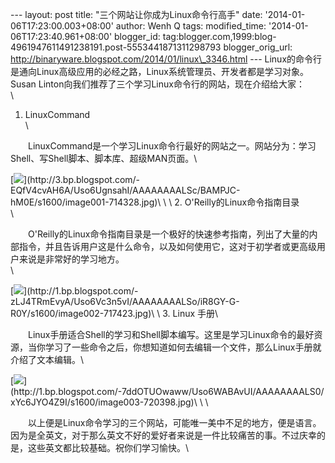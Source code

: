 --- layout: post title: "三个网站让你成为Linux命令行高手" date:
'2014-01-06T17:23:00.003+08:00' author: Wenh Q tags: modified\_time:
'2014-01-06T17:23:40.961+08:00' blogger\_id:
tag:blogger.com,1999:blog-4961947611491238191.post-5553441871311298793
blogger\_orig\_url:
http://binaryware.blogspot.com/2014/01/linux\_3346.html ---
Linux的命令行是通向Linux高级应用的必经之路，Linux系统管理员、开发者都是学习对象。Susan
Linton向我们推荐了三个学习Linux命令行的网站，现在介绍给大家：\
\
1. LinuxCommand\
 \

　　LinuxCommand是一个学习Linux命令行最好的网站之一。网站分为：学习Shell、写Shell脚本、脚本库、超级MAN页面。\

[![](https://images-blogger-opensocial.googleusercontent.com/gadgets/proxy?url=http%3A%2F%2F3.bp.blogspot.com%2F-EQfV4cvAH6A%2FUso6UgnsahI%2FAAAAAAAALSc%2FBAMPJC-hM0E%2Fs320%2Fimage001-714328.jpg&container=blogger&gadget=a&rewriteMime=image%2F*)](http://3.bp.blogspot.com/-EQfV4cvAH6A/Uso6UgnsahI/AAAAAAAALSc/BAMPJC-hM0E/s1600/image001-714328.jpg)\
 \
 \
 2. O'Reilly的Linux命令指南目录 \
 \

　　O'Reilly的Linux命令指南目录是一个极好的快速参考指南，列出了大量的内部指令，并且告诉用户这是什么命令，以及如何使用它，这对于初学者或更高级用户来说是非常好的学习地方。\
 \

[![](https://images-blogger-opensocial.googleusercontent.com/gadgets/proxy?url=http%3A%2F%2F1.bp.blogspot.com%2F-zLJ4TRmEvyA%2FUso6Vc3n5vI%2FAAAAAAAALSo%2FiR8GY-G-R0Y%2Fs320%2Fimage002-717423.jpg&container=blogger&gadget=a&rewriteMime=image%2F*)](http://1.bp.blogspot.com/-zLJ4TRmEvyA/Uso6Vc3n5vI/AAAAAAAALSo/iR8GY-G-R0Y/s1600/image002-717423.jpg)\
 \
 3. Linux 手册\

　　Linux手册适合Shell的学习和Shell脚本编写。这里是学习Linux命令的最好资源，当你学习了一些命令之后，你想知道如何去编辑一个文件，那么Linux手册就介绍了文本编辑。\

[![](https://images-blogger-opensocial.googleusercontent.com/gadgets/proxy?url=http%3A%2F%2F1.bp.blogspot.com%2F-7ddOTUOwaww%2FUso6WABAvUI%2FAAAAAAAALS0%2FxYc6JYO4Z9I%2Fs320%2Fimage003-720398.jpg&container=blogger&gadget=a&rewriteMime=image%2F*)](http://1.bp.blogspot.com/-7ddOTUOwaww/Uso6WABAvUI/AAAAAAAALS0/xYc6JYO4Z9I/s1600/image003-720398.jpg)\
 \
 \

　　以上便是Linux命令学习的三个网站，可能唯一美中不足的地方，便是语言。因为是全英文，对于那么英文不好的爱好者来说是一件比较痛苦的事。不过庆幸的是，这些英文都比较基础。祝你们学习愉快。\

